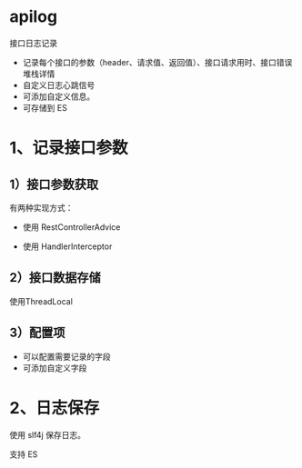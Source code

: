 # apilog

接口日志记录

- 记录每个接口的参数（header、请求值、返回值）、接口请求用时、接口错误堆栈详情
- 自定义日志心跳信号
- 可添加自定义信息。
- 可存储到 ES

# 1、记录接口参数

## 1）接口参数获取

有两种实现方式：

- 使用 RestControllerAdvice

- 使用 HandlerInterceptor

## 2）接口数据存储

使用ThreadLocal



## 3）配置项

- 可以配置需要记录的字段
- 可添加自定义字段

# 2、日志保存

使用 slf4j 保存日志。

支持 ES

